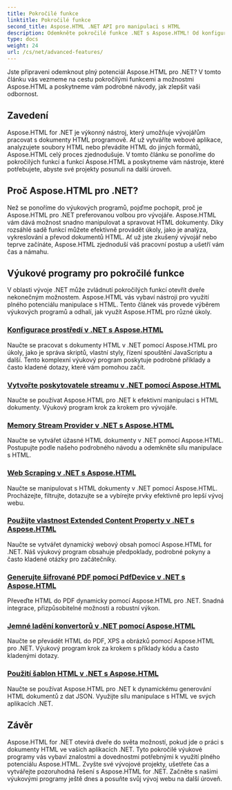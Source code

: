 ```yaml
---
title: Pokročilé funkce
linktitle: Pokročilé funkce
second_title: Aspose.HTML .NET API pro manipulaci s HTML
description: Odemkněte pokročilé funkce .NET s Aspose.HTML! Od konfigurace prostředí po web scraping, prozkoumejte komplexní výukové programy pro výkonný webový vývoj.
type: docs
weight: 24
url: /cs/net/advanced-features/
---
```


Jste připraveni odemknout plný potenciál Aspose.HTML pro .NET? V tomto článku vás vezmeme na cestu pokročilými funkcemi a možnostmi Aspose.HTML a poskytneme vám podrobné návody, jak zlepšit vaši odbornost.

## Zavedení

Aspose.HTML for .NET je výkonný nástroj, který umožňuje vývojářům pracovat s dokumenty HTML programově. Ať už vytváříte webové aplikace, analyzujete soubory HTML nebo převádíte HTML do jiných formátů, Aspose.HTML celý proces zjednodušuje. V tomto článku se ponoříme do pokročilých funkcí a funkcí Aspose.HTML a poskytneme vám nástroje, které potřebujete, abyste své projekty posunuli na další úroveň.

## Proč Aspose.HTML pro .NET?

Než se ponoříme do výukových programů, pojďme pochopit, proč je Aspose.HTML pro .NET preferovanou volbou pro vývojáře. Aspose.HTML vám dává možnost snadno manipulovat a spravovat HTML dokumenty. Díky rozsáhlé sadě funkcí můžete efektivně provádět úkoly, jako je analýza, vykreslování a převod dokumentů HTML. Ať už jste zkušený vývojář nebo teprve začínáte, Aspose.HTML zjednoduší váš pracovní postup a ušetří vám čas a námahu.

## Výukové programy pro pokročilé funkce
V oblasti vývoje .NET může zvládnutí pokročilých funkcí otevřít dveře nekonečným možnostem. Aspose.HTML vás vybaví nástroji pro využití plného potenciálu manipulace s HTML. Tento článek vás provede výběrem výukových programů a odhalí, jak využít Aspose.HTML pro různé úkoly.
### [Konfigurace prostředí v .NET s Aspose.HTML](./environment-configuration/)
Naučte se pracovat s dokumenty HTML v .NET pomocí Aspose.HTML pro úkoly, jako je správa skriptů, vlastní styly, řízení spouštění JavaScriptu a další. Tento komplexní výukový program poskytuje podrobné příklady a často kladené dotazy, které vám pomohou začít.
### [Vytvořte poskytovatele streamu v .NET pomocí Aspose.HTML](./create-stream-provider/)
Naučte se používat Aspose.HTML pro .NET k efektivní manipulaci s HTML dokumenty. Výukový program krok za krokem pro vývojáře.
### [Memory Stream Provider v .NET s Aspose.HTML](./memory-stream-provider/)
Naučte se vytvářet úžasné HTML dokumenty v .NET pomocí Aspose.HTML. Postupujte podle našeho podrobného návodu a odemkněte sílu manipulace s HTML.
### [Web Scraping v .NET s Aspose.HTML](./web-scraping/)
Naučte se manipulovat s HTML dokumenty v .NET pomocí Aspose.HTML. Procházejte, filtrujte, dotazujte se a vybírejte prvky efektivně pro lepší vývoj webu.
### [Použijte vlastnost Extended Content Property v .NET s Aspose.HTML](./use-extended-content-property/)
Naučte se vytvářet dynamický webový obsah pomocí Aspose.HTML for .NET. Náš výukový program obsahuje předpoklady, podrobné pokyny a často kladené otázky pro začátečníky.
### [Generujte šifrované PDF pomocí PdfDevice v .NET s Aspose.HTML](./generate-encrypted-pdf-by-pdfdevice/)
Převeďte HTML do PDF dynamicky pomocí Aspose.HTML pro .NET. Snadná integrace, přizpůsobitelné možnosti a robustní výkon.
### [Jemné ladění konvertorů v .NET pomocí Aspose.HTML](./fine-tuning-converters/)
Naučte se převádět HTML do PDF, XPS a obrázků pomocí Aspose.HTML pro .NET. Výukový program krok za krokem s příklady kódu a často kladenými dotazy.
### [Použití šablon HTML v .NET s Aspose.HTML](./using-html-templates/)
Naučte se používat Aspose.HTML pro .NET k dynamickému generování HTML dokumentů z dat JSON. Využijte sílu manipulace s HTML ve svých aplikacích .NET.


## Závěr

Aspose.HTML for .NET otevírá dveře do světa možností, pokud jde o práci s dokumenty HTML ve vašich aplikacích .NET. Tyto pokročilé výukové programy vás vybaví znalostmi a dovednostmi potřebnými k využití plného potenciálu Aspose.HTML. Zvyšte své vývojové projekty, ušetřete čas a vytvářejte pozoruhodná řešení s Aspose.HTML for .NET. Začněte s našimi výukovými programy ještě dnes a posuňte svůj vývoj webu na další úroveň.